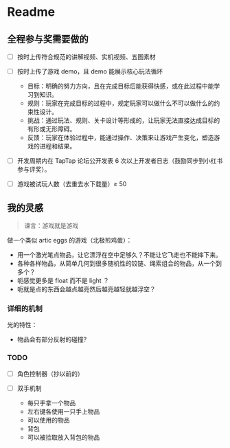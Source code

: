 # Readme

## 全程参与奖需要做的

- [ ] 按时上传符合规范的讲解视频、实机视频、五图素材
- [ ] 按时上传了游戏 demo，且 demo 能展示核心玩法循环

  - 目标：明确的努力方向，且在完成目标后能获得快感，或在此过程中能学习到知识。
  - 规则：玩家在完成目标的过程中，规定玩家可以做什么不可以做什么的约束性设计。
  - 挑战：通过玩法、规则、关卡设计等形成的，让玩家无法直接达成目标的有形或无形障碍。
  - 反馈：玩家在体验过程中，能通过操作、决策来让游戏产生变化，塑造游戏的进程和结果。

- [ ] 开发周期内在 TapTap 论坛公开发表 6 次以上开发者日志（鼓励同步到小红书参与评奖）。
- [ ] 游戏被试玩人数（去重去水下载量）≥ 50

## 我的灵感

> 谏言：游戏就是游戏

做一个类似 artic eggs 的游戏（北极煎鸡蛋）：

- 用一个激光笔点物品，让它漂浮在空中足够久？不能让它飞走也不能摔下来。
- 各种各样物品，从简单几何到很多随机性的铰链、绳索组合的物品，从一个到多个？
- 呃感觉更多是 float 而不是 light ？
- 呃就是点的东西会越点越亮然后越亮越轻就越浮空？

### 详细的机制

光的特性：

- 物品会有部分反射的碰撞?

### TODO

- [ ] 角色控制器（抄以前的）
- [ ] 双手机制

  - 每只手拿一个物品
  - 左右键各使用一只手上物品
  - 可以使用的物品
  - 背包
  - 可以被捡取放入背包的物品

